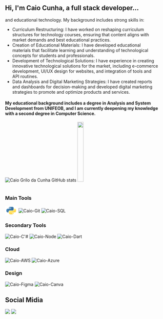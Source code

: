 ## Hi, I'm Caio Cunha, a full stack developer...
and educational technology. My background includes strong skills in:

- Curriculum Restructuring: I have worked on reshaping curriculum structures for technology courses, ensuring that content aligns with market demands and best educational practices.
- Creation of Educational Materials: I have developed educational materials that facilitate learning and understanding of technological concepts for students and professionals.
- Development of Technological Solutions: I have experience in creating innovative technological solutions for the market, including e-commerce development, UI/UX design for websites, and integration of tools and API routines.
- Data Analysis and Digital Marketing Strategies: I have created reports and dashboards for decision-making and developed digital marketing strategies to promote and optimize products and services.

#### My educational background includes a degree in Analysis and System Development from UNIFEOB, and I am currently deepening my knowledge with a second degree in Computer Science.

<div align="left">
<!--   <img width="22%" src="assets/octocat_itscaiocunha.png">   -->
  <img width="41%" height="195px" src="https://github-readme-stats.vercel.app/api?username=itscaiocunha&show_icons=true&count_private=true&hide_border=true&title_color=00bfbf&icon_color=00bfbf&text_color=c9d1d9&bg_color=0d1117" alt="Caio Grilo da Cunha GitHub stats" /> 
  <img width="20%" height="195px" src="https://github-readme-stats.vercel.app/api/top-langs/?username=itscaiocunha&layout=compact&hide_border=true&title_color=00bfbf&text_color=00bfbf&bg_color=0d1117" />
</div>


<div style="display: inline_block"><br>

  ### Main Tools
  
  <img align="center" alt="Caio-Python" height="30" width="40" src="https://raw.githubusercontent.com/devicons/devicon/master/icons/python/python-original.svg">
  <img align="center" alt="Caio-Git" height="30" width="40" src="https://cdn.jsdelivr.net/gh/devicons/devicon@latest/icons/git/git-original.svg" />
  <img align="center" alt="Caio-SQL" height="30" width="40" src="https://cdn.jsdelivr.net/gh/devicons/devicon@latest/icons/mysql/mysql-original.svg" />

  ### Secondary Tools
  <img align="center" alt="Caio-C'#" height="30" width="40" src="https://cdn.jsdelivr.net/gh/devicons/devicon@latest/icons/csharp/csharp-original.svg" />
  <img align="center" alt="Caio-Node" height="30" width="40" src="https://cdn.jsdelivr.net/gh/devicons/devicon@latest/icons/nodejs/nodejs-plain-wordmark.svg" />
  <img align="center" alt="Caio-Dart" height="30" width="40" src="https://cdn.jsdelivr.net/gh/devicons/devicon@latest/icons/dart/dart-plain-wordmark.svg" />

  ### Cloud
  <img align="center" alt="Caio-AWS" height="30" width="40" src="https://cdn.jsdelivr.net/gh/devicons/devicon@latest/icons/amazonwebservices/amazonwebservices-plain-wordmark.svg" />
  <img align="center" alt="Caio-Azure" height="30" width="40" src="https://cdn.jsdelivr.net/gh/devicons/devicon@latest/icons/azure/azure-original.svg" />

  ### Design
  <img align="center" alt="Caio-Figma" height="30" width="40" src="https://cdn.jsdelivr.net/gh/devicons/devicon@latest/icons/figma/figma-original.svg" />
  <img align="center" alt="Caio-Canva" height="30" width="40" src="https://cdn.jsdelivr.net/gh/devicons/devicon@latest/icons/canva/canva-original.svg" />

</div>
 
<div> 
  
  ## Social Midia
  
  <a href="https://instagram.com/itscaiocunha" target="_blank"><img src="https://img.shields.io/badge/-Instagram-%23E4405F?style=for-the-badge&logo=instagram&logoColor=white" target="_blank"></a>
  <a href="https://www.linkedin.com/in/itscaiocunha" target="_blank"><img src="https://img.shields.io/badge/-LinkedIn-%230077B5?style=for-the-badge&logo=linkedin&logoColor=white" target="_blank"></a> 
  
</div>
